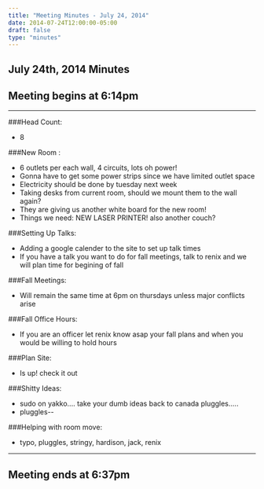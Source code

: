 ```yaml
---
title: "Meeting Minutes - July 24, 2014"
date: 2014-07-24T12:00:00-05:00
draft: false
type: "minutes"
---
```


## July 24th, 2014 Minutes

## Meeting begins at 6:14pm

- - -

###Head Count:
* 8

###New Room :
* 6 outlets per each wall, 4 circuits, lots oh power!
* Gonna have to get some power strips since we have limited outlet space
* Electricity should be done by tuesday next week
* Taking desks from current room, should we mount them to the wall again?
* They are giving us another white board for the new room!
* Things we need: NEW LASER PRINTER! also another couch?

###Setting Up Talks:
* Adding a google calender to the site to set up talk times
* If you have a talk you want to do for fall meetings, talk to renix and we will plan time for begining of fall

###Fall Meetings:
* Will remain the same time at 6pm on thursdays unless major conflicts arise

###Fall Office Hours:
* If you are an officer let renix know asap your fall plans and when you would be willing to hold hours

###Plan Site:
* Is up! check it out

###Shitty Ideas:
* sudo on yakko.... take your dumb ideas back to canada pluggles.....
* pluggles--

###Helping with room move:
* typo, pluggles, stringy, hardison, jack, renix

- - - 

## Meeting ends at 6:37pm

